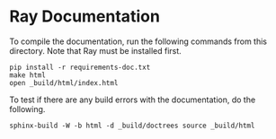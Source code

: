 # Ray Documentation

To compile the documentation, run the following commands from this directory.
Note that Ray must be installed first.

```
pip install -r requirements-doc.txt
make html
open _build/html/index.html
```

To test if there are any build errors with the documentation, do the following.

```
sphinx-build -W -b html -d _build/doctrees source _build/html
```
